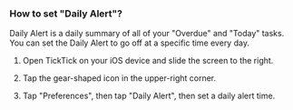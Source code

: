 ### How to set "Daily Alert"?

Daily Alert is a daily summary of all of your "Overdue" and "Today" tasks. You can set the Daily Alert to go off at a specific time every day.

1. Open TickTick on your iOS device and slide the screen to the right.

2. Tap the gear-shaped icon in the upper-right corner.

3. Tap "Preferences", then tap "Daily Alert", then set a daily alert time.


